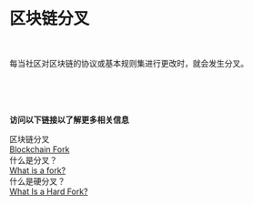 # 区块链分叉<br>

<br>

每当社区对区块链的协议或基本规则集进行更改时，就会发生分叉。<br>

<br>
<br>
<br>

**访问以下链接以了解更多相关信息**<br>

区块链分叉<br>
[Blockchain Fork](https://en.wikipedia.org/wiki/Fork_(blockchain))<br>
什么是分叉？<br>
[What is a fork?](https://www.coinbase.com/learn/crypto-basics/what-is-a-fork)<br>
什么是硬分叉？<br>
[What Is a Hard Fork?](https://www.investopedia.com/terms/h/hard-fork.asp)<br>